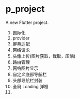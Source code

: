 # p_project

A new Flutter project.


1. 国际化
2. provider
3. 屏幕适配
4. 网络请求
5. 头像上传(图片获取，截取，压缩)
6. 路由管理
7. 网络图片显示
8. 自定义底部导航栏
9. 头部导航栏封装
10. 全局 Loading 弹框
11. 